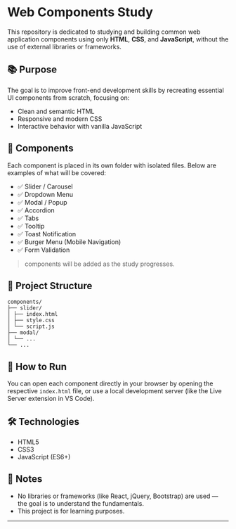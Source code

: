 # Web Components Study

This repository is dedicated to studying and building common web application components using only **HTML**, **CSS**, and **JavaScript**, without the use of external libraries or frameworks.

## 📚 Purpose

The goal is to improve front-end development skills by recreating essential UI components from scratch, focusing on:

- Clean and semantic HTML
- Responsive and modern CSS
- Interactive behavior with vanilla JavaScript

## 🧩 Components

Each component is placed in its own folder with isolated files. Below are examples of what will be covered:

- ✅ Slider / Carousel
- ✅ Dropdown Menu
- ✅ Modal / Popup
- ✅ Accordion
- ✅ Tabs
- ✅ Tooltip
- ✅ Toast Notification
- ✅ Burger Menu (Mobile Navigation)
- ✅ Form Validation

> components will be added as the study progresses.

## 📂 Project Structure
````
components/
├── slider/
│ ├── index.html
│ ├── style.css
│ └── script.js
├── modal/
│ └── ...
└── ...
````
## 🚀 How to Run

You can open each component directly in your browser by opening the respective `index.html` file, or use a local development server (like the Live Server extension in VS Code).

## 🛠️ Technologies

- HTML5
- CSS3
- JavaScript (ES6+)

## 📌 Notes

- No libraries or frameworks (like React, jQuery, Bootstrap) are used — the goal is to understand the fundamentals.
- This project is for learning purposes.

---